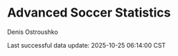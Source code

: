 # Advanced Soccer Statistics
Denis Ostroushko

<!-- gfm -->

Last successful data update: 2025-10-25 06:14:00 CST

